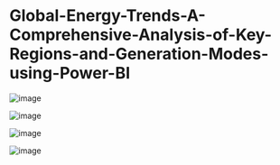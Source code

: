 # Global-Energy-Trends-A-Comprehensive-Analysis-of-Key-Regions-and-Generation-Modes-using-Power-BI

![image](https://github.com/user-attachments/assets/b4176acb-03b1-408c-bbcb-149fd7605d31)

![image](https://github.com/user-attachments/assets/f1cdff58-14e1-41f7-a001-b95de976b0cc)

![image](https://github.com/user-attachments/assets/0c4b1ee6-9c65-459c-b706-29491e01081b)

![image](https://github.com/user-attachments/assets/4f0180b3-5c9d-4f38-8ed2-1f07ba8efbf1)
